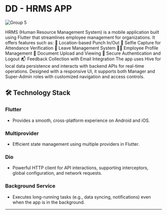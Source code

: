 # DD - HRMS APP

![Group 5](https://github.com/user-attachments/assets/5e1ac24f-330e-49ad-9833-730e8c84920b)

HRMS (Human Resource Management System) is a mobile application built using Flutter that streamlines employee management for organizations. It offers features such as:
📍 Location-based Punch In/Out
🤳 Selfie Capture for Attendance Verification
📅 Leave Management System
🧑‍💼 Employee Profile Management
📂 Document Upload and Viewing
🔐 Secure Authentication and Logout
📬 Feedback Collection with Email Integration
The app uses Hive for local data persistence and interacts with backend APIs for real-time operations. Designed with a responsive UI, it supports both Manager and Super-Admin roles with customized navigation and access controls.


## 🛠️ Technology Stack

### Flutter
- Provides a smooth, cross-platform experience on Android and iOS.

### Multiprovider
- Efficient state management using multiple providers in Flutter.

### Dio
- Powerful HTTP client for API interactions, supporting interceptors, global configuration, and network requests.

### Background Service
- Executes long-running tasks (e.g., data syncing, notifications) even when the app is in the background.


---
